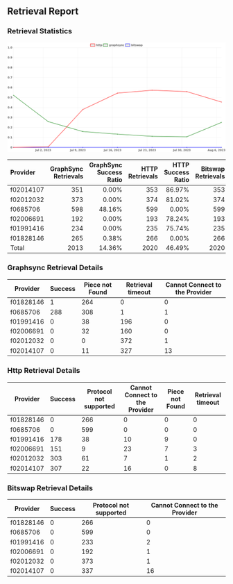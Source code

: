 ## Retrieval Report
### Retrieval Statistics
<img src="https://raw.githubusercontent.com/data-preservation-programs/filplus-checker-assets/main/filecoin-project/filecoin-plus-large-datasets/issues/1714/1691386315399.png"/>

| Provider  | GraphSync Retrievals | GraphSync Success Ratio | HTTP Retrievals | HTTP Success Ratio | Bitswap Retrievals | Bitswap Success Ratio |
| :-------- | -------------------: | ----------------------: | --------------: | -----------------: | -----------------: | --------------------: |
| f02014107 |                  351 |                   0.00% |             353 |             86.97% |                353 |                 0.00% |
| f02012032 |                  373 |                   0.00% |             374 |             81.02% |                374 |                 0.00% |
| f0685706  |                  598 |                  48.16% |             599 |              0.00% |                599 |                 0.00% |
| f02006691 |                  192 |                   0.00% |             193 |             78.24% |                193 |                 0.00% |
| f01991416 |                  234 |                   0.00% |             235 |             75.74% |                235 |                 0.00% |
| f01828146 |                  265 |                   0.38% |             266 |              0.00% |                266 |                 0.00% |
| Total     |                 2013 |                  14.36% |            2020 |             46.49% |               2020 |                 0.00% |

### Graphsync Retrieval Details
| Provider  | Success | Piece not Found | Retrieval timeout | Cannot Connect to the Provider |
| --------- | ------- | --------------- | ----------------- | ------------------------------ |
| f01828146 | 1       | 264             | 0                 | 0                              |
| f0685706  | 288     | 308             | 1                 | 1                              |
| f01991416 | 0       | 38              | 196               | 0                              |
| f02006691 | 0       | 32              | 160               | 0                              |
| f02012032 | 0       | 0               | 372               | 1                              |
| f02014107 | 0       | 11              | 327               | 13                             |

### Http Retrieval Details
| Provider  | Success | Protocol not supported | Cannot Connect to the Provider | Piece not Found | Retrieval timeout |
| --------- | ------- | ---------------------- | ------------------------------ | --------------- | ----------------- |
| f01828146 | 0       | 266                    | 0                              | 0               | 0                 |
| f0685706  | 0       | 599                    | 0                              | 0               | 0                 |
| f01991416 | 178     | 38                     | 10                             | 9               | 0                 |
| f02006691 | 151     | 9                      | 23                             | 7               | 3                 |
| f02012032 | 303     | 61                     | 7                              | 1               | 2                 |
| f02014107 | 307     | 22                     | 16                             | 0               | 8                 |

### Bitswap Retrieval Details
| Provider  | Success | Protocol not supported | Cannot Connect to the Provider |
| --------- | ------- | ---------------------- | ------------------------------ |
| f01828146 | 0       | 266                    | 0                              |
| f0685706  | 0       | 599                    | 0                              |
| f01991416 | 0       | 233                    | 2                              |
| f02006691 | 0       | 192                    | 1                              |
| f02012032 | 0       | 373                    | 1                              |
| f02014107 | 0       | 337                    | 16                             |
